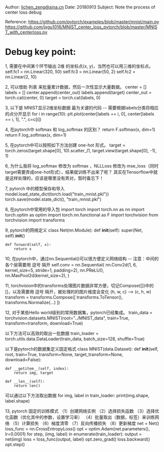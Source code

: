 Author: lichen_zeng@sina.cn
Date: 20180913
Subject: Note the process of center loss debug


Reference:
https://github.com/pytorch/examples/blob/master/mnist/main.py
https://github.com/jxgu1016/MNIST_center_loss_pytorch/blob/master/MNIST_with_centerloss.py


Debug key point:
======
1, 需要在中间某个环节输出 2维 的坐标点(x, y)，当然也可以用三维的坐标点。
    self.fc1 = nn.Linear(320, 50)
    self.fc3 = nn.Linear(50, 2)
    self.fc2 = nn.Linear(2, 10)

2, 可以借助 列表 来批量累计数据，然后一次性显示大量数据。
    center = []
    labels = []
        center.append(center_out)
        labels.append(target)
    center_out = torch.cat(center, 0)
    target = torch.cat(labels, 0)

3, 以下是 MNIST显示2维坐标数据 最为关键的代码 -- 需要根据labels分类将相应的点分开显示
    for i in range(10):
        plt.plot(center[labels == i, 0], center[labels == i, 1], ".", c=c[i])

4, 在pytorch中 softmax 和 log_softmax 的区别？
    return F.softmax(x, dim=1)
    return F.log_softmax(x, dim=1)

5, 在pytorch中可以按照如下方法创建 one-hot 形式。
    target = torch.zeros(target.shape[0], 10).scatter_(1, target.view(target.shape[0], -1), 1)

6, 为什么我将 log_softmax 修改为 softmax ，NLLLoss 修改为 mse_loss（同时target需要弄成one-hot形式），结果就训练不出来了呢？
    其实在Tensorflow中就是这样处理的，应该是哪里没有弄对，暂时备忘下！

7, pytorch 中的模型保存和导入
    model.load_state_dict(torch.load("train_mnist.pkl"))
    torch.save(model.state_dict(), "train_mnist.pkl")

8, 在pytorch中常用的导入包
import torch
import torch.nn as nn
import torch.optim as optim
import torch.nn.functional as F
import torchvision
from torchvision import transforms

9, pytorch的网络定义
class Net(nn.Module):
    def __init__(self):
        super(Net, self).__init__()

    def forward(self, x):
        return x

10, 在pytorch中，通过nn.Sequential()可以很方便定义网络结构 -- 注意：中间的各个层需要用 逗号 隔开
    self.conv = nn.Sequential(
        nn.Conv2d(1, 6, kernel_size=5, stride=1, padding=2),
        nn.PReLU(),
        nn.MaxPool2d(kernel_size=2),
    )

11, torchvision中的transforms处理图片数据非常方便，切记Compose([])中的 []，以及需要用 逗号 隔开，被处理的的图片维度会变化 (h, w, c) --> (c, h, w)
    transform = transforms.Compose([
        transforms.ToTensor(),
        transforms.Normalize(...)
    ])

12, 对于某些Hello world级别的常用数据集，pytorch已经集成。
train_data = torchvision.datasets.MNIST(root="../MNIST_data", train=True, transform=transform, download=True)

以下方法可以高效的取出一批数据
train_loader = torch.utils.data.DataLoader(train_data, batch_size=128, shuffle=True)

以下是pytorch的数据集定义固定格式
class MNIST(data.Dataset):
    def __init__(self, root, train=True, transform=None, target_transform=None, download=False):

    def __getitem__(self, index):
        return img, target

    def __len__(self):
        return len()

可以通过以下方法取出数据
for img, label in train_loader:
    print(img.shape, label.shape)


13, pytorch 固定的训练模式
（1）创建网络实例
（2）选择损失函数
（3）选择优化函数（优化其中的参数，设置学习率）
（4）批量取出（数据，标签）来训练网络
（5）计算损失
（6）梯度清零
（7）反向传播损失
（8）更新梯度
    net = Net()
    loss_func = nn.CrossEntropyLoss()
    opt = optim.Adam(net.parameters(), lr=0.0001)
    for step, (img, label) in enumerate(train_loader):
        output = net(img)
        loss = loss_func(output, label)
        opt.zero_grad()
        loss.backward()
        opt.step()

